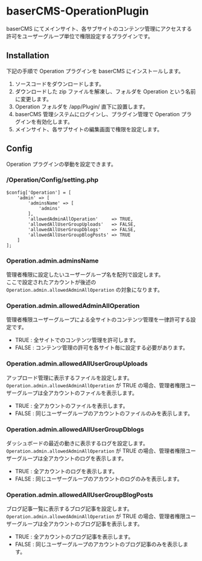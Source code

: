 # baserCMS-OperationPlugin
baserCMS にてメインサイト、各サブサイトのコンテンツ管理にアクセスする許可をユーザーグループ単位で権限設定するプラグインです。

## Installation
下記の手順で Operation プラグインを baserCMS にインストールします。
1. ソースコードをダウンロードします。
1. ダウンロードした zip ファイルを解凍し、フォルダを Operation という名前に変更します。
1. Operation フォルダを /app/Plugin/ 直下に設置します。
1. baserCMS 管理システムにログインし、プラグイン管理で Operation プラグインを有効化します。
1. メインサイト、各サブサイトの編集画面で権限を設定します。

## Config
Operation プラグインの挙動を設定できます。

### /Operation/Config/setting.php
```
$config['Operation'] = [
    'admin' => [
        'adminsName' => [
            'admins'
        ],
        'allowedAdminAllOperation'     => TRUE,
        'allowedAllUserGroupUploads'   => FALSE,
        'allowedAllUserGroupDblogs'    => FALSE,
        'allowedAllUserGroupBlogPosts' => TRUE
    ]
];
```
### Operation.admin.adminsName
管理者権限に設定したいユーザーグループ名を配列で設定します。  
ここで設定されたアカウントが後述の `Operation.admin.allowedAdminAllOperation` の対象になります。

### Operation.admin.allowedAdminAllOperation
管理者権限ユーザーグループによる全サイトのコンテンツ管理を一律許可する設定です。
- TRUE : 全サイトでのコンテンツ管理を許可します。
- FALSE : コンテンツ管理の許可を各サイト毎に設定する必要があります。

### Operation.admin.allowedAllUserGroupUploads
アップロード管理に表示するファイルを設定します。  
`Operation.admin.allowedAdminAllOperation` が TRUE の場合、管理者権限ユーザーグループは全アカウントのファイルを表示します。
- TRUE : 全アカウントのファイルを表示します。
- FALSE : 同じユーザーグループのアカウントのファイルのみを表示します。

### Operation.admin.allowedAllUserGroupDblogs
ダッシュボードの最近の動きに表示するログを設定します。  
`Operation.admin.allowedAdminAllOperation` が TRUE の場合、管理者権限ユーザーグループは全アカウントのログを表示します。
- TRUE : 全アカウントのログを表示します。
- FALSE : 同じユーザーグループのアカウントのログのみを表示します。

### Operation.admin.allowedAllUserGroupBlogPosts
ブログ記事一覧に表示するブログ記事を設定します。  
`Operation.admin.allowedAdminAllOperation` が TRUE の場合、管理者権限ユーザーグループは全アカウントのブログ記事を表示します。
- TRUE : 全アカウントのブログ記事を表示します。
- FALSE : 同じユーザーグループのアカウントのブログ記事のみを表示します。